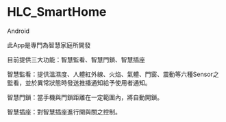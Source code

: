 # HLC_SmartHome
Android

此App是專門為智慧家庭所開發


目前提供三大功能：智慧監看、智慧門鎖、智慧插座

智慧監看：提供溫濕度、人體紅外線、火焰、氣體、門窗、震動等六種Sensor之監看，並於異常狀態時發送推播通知給予使用者通知。


智慧門鎖：當手機與門鎖距離在一定範圍內，將自動開鎖。


智慧插座：對智慧插座進行開與關之控制。


